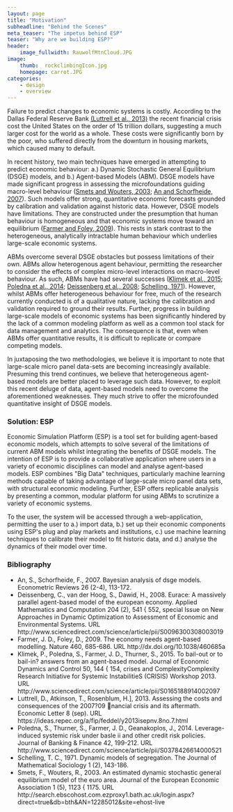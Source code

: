 ```yaml
---
layout: page
title: "Motivation"
subheadline: "Behind the Scenes"
meta_teaser: "The impetus behind ESP"
teaser: "Why are we building ESP?"
header:
    image_fullwidth: RauwolfMtnCloud.JPG
image:
    thumb:  rockclimbingIcon.jpg
    homepage: carrot.JPG
categories:
    - design
    - overview
---
```


Failure to predict changes to economic systems is costly. According to the Dallas Federal Reserve Bank [(Luttrell et al., 2013)](#Luttrell) the recent financial crisis cost the United States on the order of 15 trillion dollars, suggesting a much larger cost for the world as a whole. These costs were significantly
born by the poor, who suffered directly from the downturn in housing markets, which caused many to default.

In recent history, two main techniques have emerged in attempting to predict economic behaviour: a.) Dynamic Stochastic General Equilibrium (DSGE) models, and b.) Agent-based Models (ABM). DSGE models have made significant progress in assessing the microfoundations guiding macro-level behaviour ([Smets and Wouters, 2003](#Smets2003); [An and Schorfheide, 2007](#An2007)). Such models offer strong, quantitative economic forecasts grounded by calibration and validation against historic data. However, DSGE models have limitations. They are constructed under the presumption that human behaviour is homogeneous and that economic systems move toward an equilibrium ([Farmer and Foley, 2009](#Farmer2009)). This rests in stark contrast to the heterogeneous, analytically intractable human behaviour which underlies large-scale economic systems.

ABMs overcome several DSGE obstacles but possess limitations of their own. ABMs allow heterogenous agent behaviour, permitting the researcher to consider the effects of complex micro-level interactions on macro-level behaviour. As such, ABMs have had several successes ([Klimek et al., 2015](#Klimek2015); [Poledna et al., 2014](#Poledna2014); [Deissenberg et al., 2008](#Deissenberg2008); [Schelling, 1971](#Schelling1971)). However, whilst ABMs offer heterogeneous behaviour for free, much of the research currently conducted is of a qualitative nature, lacking the calibration and validation required to ground their results. Further, progress in building large-scale models of economic systems has been significantly hindered by the lack of a common modeling platform as well as a common tool stack for data management and analytics. The consequence is that, even when ABMs offer quantitative results, it is difficult to replicate or compare competing models.

In juxtaposing the two methodologies, we believe it is important to note that large-scale micro panel data-sets are becoming increasingly available. Presuming this trend continues, we believe that heterogeneous agent-based models are better placed to leverage such data. However, to exploit this recent deluge of data, agent-based models need to overcome the aforementioned weaknesses. They much strive to offer the microfounded quantitative insight of DSGE models.

### Solution: ESP

Economic Simulation Platform (ESP) is a tool set for building agent-based economic models, which attempts to solve several of the limitations of current ABM models whilst integrating the benefits of DSGE models. The intention of ESP is to provide a collaborative application where users in a variety of economic disciplines can model and analyse agent-based models. ESP combines "Big Data" techniques, particularly machine learning methods capable of taking advantage of large-scale micro panel data sets, with structural economic modeling. Further, ESP offers replicable analysis by presenting a common, modular platform for using ABMs to scrutinize a variety of economic systems.

To the user, the system will be accessed through a web-application, permitting the user to a.) import data, b.) set up their economic components using ESP's plug and play markets and institutions, c.) use machine learning techniques to calibrate their model to fit historic data, and d.) analyse the dynamics of their model over time.

### Bibliography
<ul>
<li>
<a name="An2007"></a> An, S., Schorfheide, F., 2007. Bayesian analysis of dsge models. Econometric
Reviews 26 (2-4), 113-172.
</li>

<li><a name="Deissenberg2008"></a> Deissenberg, C., van der Hoog, S., Dawid, H., 2008. Eurace: A massively
parallel agent-based model of the european economy. Applied Mathematics and Computation 204 (2), 541 { 552, special Issue on New Approaches in Dynamic Optimization to Assessment of Economic and Environmental
Systems. URL http://www.sciencedirect.com/science/article/pii/S0096300308003019
</li>

<li><a name="Farmer2009"></a> Farmer, J. D., Foley, D., 2009. The economy needs agent-based modelling. Nature 460, 685-686. URL http://dx.doi.org/10.1038/460685a
</li>

<li><a name="Klimek2015"></a> Klimek, P., Poledna, S., Farmer, J. D., Thurner, S., 2015. To bail-out or to
bail-in? answers from an agent-based model. Journal of Economic Dynamics and Control 50, 144 { 154, crises and ComplexityComplexity Research Initiative for Systemic InstabilitieS (CRISIS) Workshop 2013.
URL http://www.sciencedirect.com/science/article/pii/S0165188914002097
</li>

<li><a name="Luttrell"></a>Luttrell, D., Atkinson, T., Rosenblum, H.], 2013. Assessing the costs and consequences of the 2007?09 nancial crisis and its aftermath. Economic Letter 8 (sep). URL https://ideas.repec.org/a/fip/feddel/y2013isepnv.8no.7.html
</li>

<li> <a name="Poledna2014"></a>Poledna, S., Thurner, S., Farmer, J. D., Geanakoplos, J., 2014. Leverage-induced systemic risk under basle ii and other credit risk policies. Journal of
Banking & Finance 42, 199-212. URL http://www.sciencedirect.com/science/article/pii/S0378426614000521
</li>

<li><a name="Schelling1971"></a> Schelling, T. C., 1971. Dynamic models of segregation. The Journal of Mathematical Sociology 1 (2), 143-186.
</li>

<li>
<a name="Smets2003"></a> Smets, F., Wouters, R., 2003. An estimated dynamic stochastic general equilibrium model of the euro area. Journal of the European Economic Association 1 (5), 1123 { 1175. URL http://search.ebscohost.com.ezproxy1.bath.ac.uk/login.aspx?direct=true&db=bth&AN=12285012&site=ehost-live
</li>

</ul>
